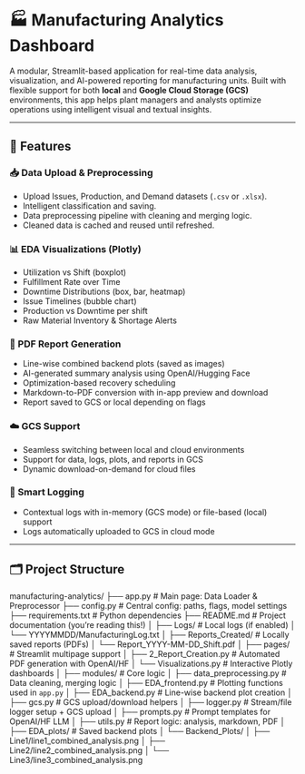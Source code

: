 # 🏭 Manufacturing Analytics Dashboard

A modular, Streamlit-based application for real-time data analysis, visualization, and AI-powered reporting for manufacturing units. Built with flexible support for both **local** and **Google Cloud Storage (GCS)** environments, this app helps plant managers and analysts optimize operations using intelligent visual and textual insights.

---

## 🚀 Features

### 📥 Data Upload & Preprocessing
- Upload Issues, Production, and Demand datasets (`.csv` or `.xlsx`).
- Intelligent classification and saving.
- Data preprocessing pipeline with cleaning and merging logic.
- Cleaned data is cached and reused until refreshed.

### 📊 EDA Visualizations (Plotly)
- Utilization vs Shift (boxplot)
- Fulfillment Rate over Time
- Downtime Distributions (box, bar, heatmap)
- Issue Timelines (bubble chart)
- Production vs Downtime per shift
- Raw Material Inventory & Shortage Alerts

### 📄 PDF Report Generation
- Line-wise combined backend plots (saved as images)
- AI-generated summary analysis using OpenAI/Hugging Face
- Optimization-based recovery scheduling
- Markdown-to-PDF conversion with in-app preview and download
- Report saved to GCS or local depending on flags

### ☁️ GCS Support
- Seamless switching between local and cloud environments
- Support for data, logs, plots, and reports in GCS
- Dynamic download-on-demand for cloud files

### 📝 Smart Logging
- Contextual logs with in-memory (GCS mode) or file-based (local) support
- Logs automatically uploaded to GCS in cloud mode

---

## 🗂️ Project Structure
manufacturing-analytics/
├── app.py                            # Main page: Data Loader & Preprocessor
├── config.py                         # Central config: paths, flags, model settings
├── requirements.txt                  # Python dependencies
├── README.md                         # Project documentation (you’re reading this!)
│
├── Logs/                             # Local logs (if enabled)
│   └── YYYYMMDD/ManufacturingLog.txt
│
├── Reports_Created/                  # Locally saved reports (PDFs)
│   └── Report_YYYY-MM-DD_Shift.pdf
│
├── pages/                            # Streamlit multipage support
│   ├── 2_Report_Creation.py          # Automated PDF generation with OpenAI/HF
│   └── Visualizations.py             # Interactive Plotly dashboards
│
├── modules/                          # Core logic
│   ├── data_preprocessing.py         # Data cleaning, merging logic
│   ├── EDA_frontend.py               # Plotting functions used in `app.py`
│   ├── EDA_backend.py                # Line-wise backend plot creation
│   ├── gcs.py                        # GCS upload/download helpers
│   ├── logger.py                     # Stream/file logger setup + GCS upload
│   ├── prompts.py                    # Prompt templates for OpenAI/HF LLM
│   ├── utils.py                      # Report logic: analysis, markdown, PDF
│
├── EDA_plots/                        # Saved backend plots
│   └── Backend_Plots/
│       ├── Line1/line1_combined_analysis.png
│       ├── Line2/line2_combined_analysis.png
│       └── Line3/line3_combined_analysis.png

